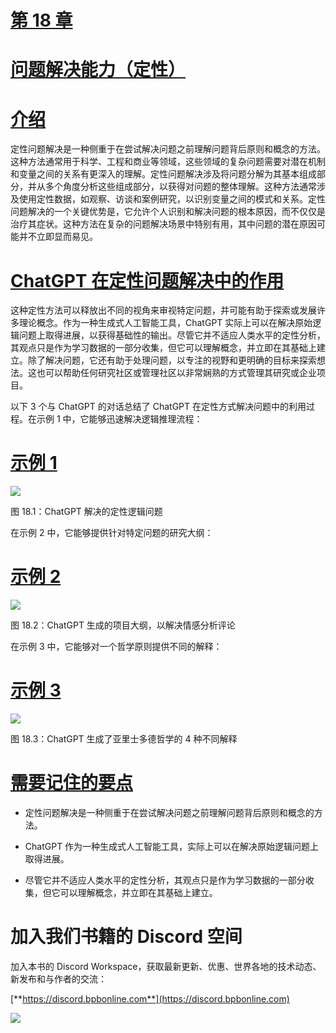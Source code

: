 # [第 18 章](toc.xhtml#c18)

# [问题解决能力（定性）](toc.xhtml#c18)

# [介绍](toc.xhtml#s145a)

定性问题解决是一种侧重于在尝试解决问题之前理解问题背后原则和概念的方法。这种方法通常用于科学、工程和商业等领域，这些领域的复杂问题需要对潜在机制和变量之间的关系有更深入的理解。定性问题解决涉及将问题分解为其基本组成部分，并从多个角度分析这些组成部分，以获得对问题的整体理解。这种方法通常涉及使用定性数据，如观察、访谈和案例研究，以识别变量之间的模式和关系。定性问题解决的一个关键优势是，它允许个人识别和解决问题的根本原因，而不仅仅是治疗其症状。这种方法在复杂的问题解决场景中特别有用，其中问题的潜在原因可能并不立即显而易见。

# [ChatGPT 在定性问题解决中的作用](toc.xhtml#s146a)

这种定性方法可以释放出不同的视角来审视特定问题，并可能有助于探索或发展许多理论概念。作为一种生成式人工智能工具，ChatGPT 实际上可以在解决原始逻辑问题上取得进展，以获得基础性的输出。尽管它并不适应人类水平的定性分析，其观点只是作为学习数据的一部分收集，但它可以理解概念，并立即在其基础上建立。除了解决问题，它还有助于处理问题，以专注的视野和更明确的目标来探索想法。这也可以帮助任何研究社区或管理社区以非常娴熟的方式管理其研究或企业项目。

以下 3 个与 ChatGPT 的对话总结了 ChatGPT 在定性方式解决问题中的利用过程。在示例 1 中，它能够迅速解决逻辑推理流程：

# [示例 1](toc.xhtml#s147a)

![](images/Figure-18.1.jpg)

图 18.1：ChatGPT 解决的定性逻辑问题

在示例 2 中，它能够提供针对特定问题的研究大纲：

# [示例 2](toc.xhtml#s148a)

![](images/Figure-18.2.jpg)

图 18.2：ChatGPT 生成的项目大纲，以解决情感分析评论

在示例 3 中，它能够对一个哲学原则提供不同的解释：

# [示例 3](toc.xhtml#s149a)

![](images/Figure-18.3.jpg)

图 18.3：ChatGPT 生成了亚里士多德哲学的 4 种不同解释

# [需要记住的要点](toc.xhtml#s150a)

+   定性问题解决是一种侧重于在尝试解决问题之前理解问题背后原则和概念的方法。

+   ChatGPT 作为一种生成式人工智能工具，实际上可以在解决原始逻辑问题上取得进展。

+   尽管它并不适应人类水平的定性分析，其观点只是作为学习数据的一部分收集，但它可以理解概念，并立即在其基础上建立。

# 加入我们书籍的 Discord 空间

加入本书的 Discord Workspace，获取最新更新、优惠、世界各地的技术动态、新发布和与作者的交流：

[**https://discord.bpbonline.com**](https://discord.bpbonline.com)

![](images/dis.jpg)
